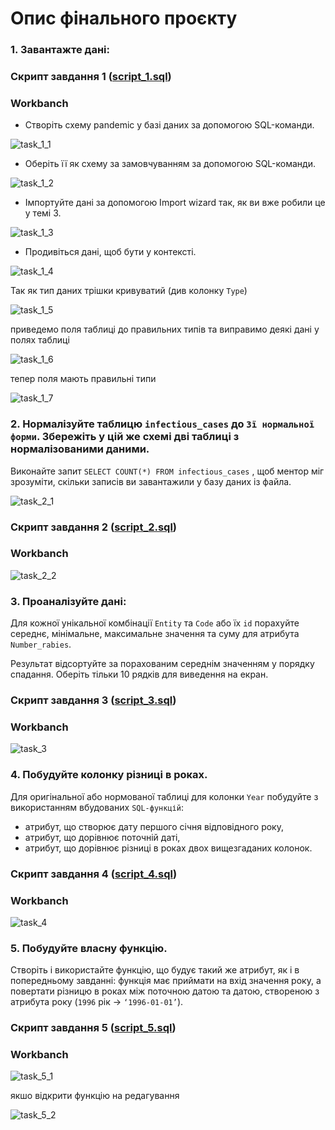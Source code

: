 # Опис фінального проєкту

### 1. Завантажте дані:

### Скрипт завдання 1 ([script_1.sql](./script_1.sql))

### Workbanch

- Створіть схему pandemic у базі даних за допомогою SQL-команди.

![task_1_1](./imgs/task_1_1.png)

- Оберіть її як схему за замовчуванням за допомогою SQL-команди.

![task_1_2](./imgs/task_1_2.png)

- Імпортуйте дані за допомогою Import wizard так, як ви вже робили це у темі 3.

![task_1_3](./imgs/task_1_3.png)

- Продивіться дані, щоб бути у контексті.

![task_1_4](./imgs/task_1_4.png)

Так як тип даних трішки кривуватий (див колонку `Type`)

![task_1_5](./imgs/task_1_5.png)

приведемо поля таблиці до правильних типів та виправимо деякі дані у полях таблиці

![task_1_6](./imgs/task_1_6.png)

тепер поля мають правильні типи

![task_1_7](./imgs/task_1_7.png)

### 2. Нормалізуйте таблицю `infectious_cases` до `3ї нормальної форми`. Збережіть у цій же схемі дві таблиці з нормалізованими даними.

Виконайте запит `SELECT COUNT(*) FROM infectious_cases` , щоб ментор міг зрозуміти, скільки записів ви завантажили у базу даних із файла.

![task_2_1](./imgs/task_2_1.png)

### Скрипт завдання 2 ([script_2.sql](./script_2.sql))

### Workbanch

![task_2_2](./imgs/task_2_2.png)

### 3. Проаналізуйте дані:

Для кожної унікальної комбінації `Entity` та `Code` або їх `id` порахуйте середнє, мінімальне, максимальне значення та суму для атрибута `Number_rabies`.

Результат відсортуйте за порахованим середнім значенням у порядку спадання.
Оберіть тільки 10 рядків для виведення на екран.

### Скрипт завдання 3 ([script_3.sql](./script_3.sql))

### Workbanch

![task_3](./imgs/task_3.png)

### 4. Побудуйте колонку різниці в роках.

Для оригінальної або нормованої таблиці для колонки `Year` побудуйте з використанням вбудованих `SQL-функцій`:

- атрибут, що створює дату першого січня відповідного року,
- атрибут, що дорівнює поточній даті,
- атрибут, що дорівнює різниці в роках двох вищезгаданих колонок.

### Скрипт завдання 4 ([script_4.sql](./script_4.sql))

### Workbanch

![task_4](./imgs/task_4.png)

### 5. Побудуйте власну функцію.

Створіть і використайте функцію, що будує такий же атрибут, як і в попередньому завданні: функція має приймати на вхід значення року, а повертати різницю в роках між поточною датою та датою, створеною з атрибута року (`1996` рік → `‘1996-01-01’`).

### Скрипт завдання 5 ([script_5.sql](./script_5.sql))

### Workbanch

![task_5_1](./imgs/task_5_1.png)

якшо відкрити функцію на редагування

![task_5_2](./imgs/task_5_2.png)
